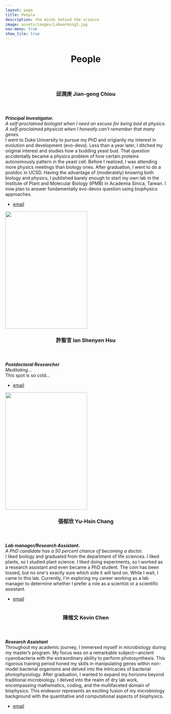 ```yaml
---
layout: page
title: People
description: the minds behind the science
image: assets/images/Labwarming3.jpg
nav-menu: true
show_tile: true
---
```


<header>
	<div class=inner>
		<h1>People</h1>
	</div>
</header>

<section id="two" class="spotlights">
	<section>
		<a href="mailto:jchiou@gate.sinica.edu.tw" class="image">
			<img src="{% link assets/images/b_profile_Jian-geng.jpg %}" alt="" data-position="center center" />
		</a>
		<div class="content">
			<div class="inner">
				<header class="major">
					<h3>邱澗庚 Jian-geng Chiou</h3>
				</header>
				<p><i><b>Principal Investigator.</b><br>A self-proclaimed biologist when I need an excuse for being bad at physics. A self-proclaimed physicist when I honestly can’t remember that many genes.</i><br>
				I went to Duke University to pursue my PhD and origianlly my interest in evolution and development (evo-devo). Less than a year later, I ditched my original interest and studies how a budding yeast bud. That question accidentally became a physics problem of how certain proteins autonomously pattern in the yeast cell. Before I realized, I was attending more physics meetings than biology ones. After graduation, I went to do a postdoc in UCSD. Having the advantage of (moderately) knowing both biology and physics, I published barely enough to start my own lab in the Institute of Plant and Molecular Biology (IPMB) in Academia Sinica, Taiwan. I now plan to answer fundamentally evo-devos question using biophysics approaches.</p>
				<ul class="actions">
                    <li><a href="mailto:jchiou@gate.sinica.edu.tw" class="button icon fa-paper-plane">email</a></li>
                </ul>
			</div>
		</div>
	</section>
	<section>
		<a href="2024/03/25/Welcome-to-the-lab-Ian.html" class="image">
			<img src="{% link assets/images/b_profile_Ian.jpg %}" alt="" style="width:256px;height:367px;" data-position="top center" />
		</a>
		<div class="content">
			<div class="inner">
				<header class="major">
					<h3>許聖言 Ian Shenyen Hsu</h3>
				</header>
				<p><i><b>Postdoctoral Researcher</b><br> Meditating...</i><br>This spot is so cold...</p>
                <ul class="actions">
                    <li><a href="mailto:luciferous0808@gate.sinica.edu.tw" class="button icon fa-paper-plane">email</a></li>
                </ul>
			</div>
		</div>
	</section>
	<section>
		<a href="2023/09/18/Welcome-to-the-lab-Yu-Hsin.html" class="image">
			<img src="{% link assets/images/b_profile_Yu-Hsin.jpg %}" alt="" style="width:256px;height:367px;" data-position="top center" />
		</a>
		<div class="content">
			<div class="inner">
				<header class="major">
					<h3>張郁欣 Yu-Hsin Chang</h3>
				</header>
				<p><i><b>Lab manager/Research Assistant.</b><br> A PhD candidate has a 50 percent chance of becoming a doctor.</i><br>I liked biology and graduated from the department of life sciences. I liked plants, so I studied plant science. I liked doing experiments, so I worked as a research assistant and even became a PhD student. The coin has been tossed, but no one's exactly sure which side it will land on. While I wait, I came to this lab. Currently, I'm exploring my career working as a lab manager to determine whether I prefer a role as a scientist or a scientific assistant.</p>
                <ul class="actions">
                    <li><a href="mailto:luciferous0808@gate.sinica.edu.tw" class="button icon fa-paper-plane">email</a></li>
                </ul>
			</div>
		</div>
	</section>
	<section>
		<a href="2023/09/01/Welcome-to-the-lab-Kevin.html" class="image">
			<img src="{% link assets/images/b_profile_Kevin.png %}" alt="" data-position="25% 25%" />
		</a>
		<div class="content">
			<div class="inner">
				<header class="major">
					<h3>陳楷文 Kevin Chen</h3>
				</header>
				<p><i><b>Research Assistant</b></i><br>Throughout my academic journey, I immersed myself in microbiology during my master’s program. My focus was on a remarkable subject—ancient cyanobacteria with the extraordinary ability to perform photosynthesis. This rigorous training period honed my skills in manipulating genes within non-model bacterial organisms and delved into the intricacies of bacterial photophysiology. After graduation, I wanted to expand my horizons beyond traditional microbiology. I delved into the realm of dry lab work, encompassing mathematics, coding, and the multifaceted domain of biophysics. This endeavor represents an exciting fusion of my microbiology background with the quantitative and computational aspects of biophysics.</p>
				<ul class="actions">
                    <li><a href="mailto:kchen01@gate.sinica.edu.tw" class="button icon fa-paper-plane">email</a></li>
                </ul>
			</div>
		</div>
	</section>
</section>


